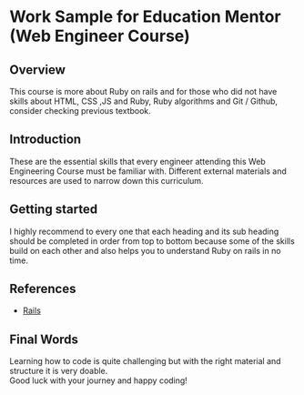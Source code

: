# Work Sample for Education Mentor (Web Engineer Course)

## Overview
This course is more about Ruby on rails and for those who did not have skills about HTML, CSS ,JS and Ruby, Ruby algorithms and Git / Github, consider checking previous textbook.

## Introduction
These are the essential skills that every engineer attending this Web Engineering Course must be familiar with. Different external materials and resources are used to narrow down this curriculum.

## Getting started
I highly recommend to every one that each heading and its sub heading should be completed in order from top to bottom because some of the skills build on each other and also helps you to understand Ruby on rails in no time.

## References

- [Rails ](https://guides.rubyonrails.org/getting_started.html)

## Final Words
Learning how to code is quite challenging but with the right material and structure it is very doable.<br/>
Good luck with your journey and happy coding!


